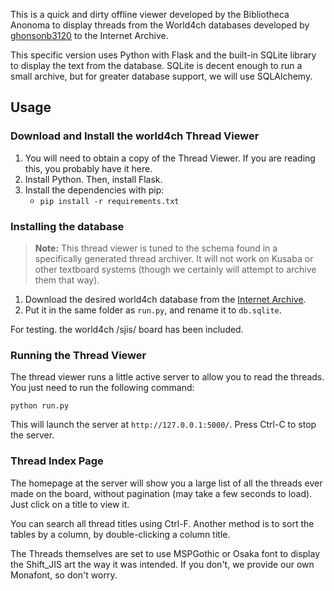 This is a quick and dirty offline viewer developed by the Bibliotheca Anonoma to display threads from the World4ch databases developed by [ghonsonb3120](https://archive.org/details/@ghonsonb3120) to the Internet Archive.

This specific version uses Python with Flask and the built-in SQLite library to display the text from the database. SQLite is decent enough to run a small archive, but for greater database support, we will use SQLAlchemy.

## Usage

### Download and Install the world4ch Thread Viewer

1. You will need to obtain a copy of the Thread Viewer. If you are reading this, you probably have it here.
2. Install Python. Then, install Flask.
3. Install the dependencies with pip:
    * `pip install -r requirements.txt`

### Installing the database

> **Note:** This thread viewer is tuned to the schema found in a specifically generated thread archiver. It will not work on Kusaba or other textboard systems (though we certainly will attempt to archive them that way).

1. Download the desired world4ch database from the [Internet Archive](https://archive.org/details/@ghonsonb3120).
2. Put it in the same folder as `run.py`, and rename it to `db.sqlite`.

For testing. the world4ch /sjis/ board has been included.

### Running the Thread Viewer

The thread viewer runs a little active server to allow you to read the threads. You just need to run the following command:

    python run.py

This will launch the server at `http://127.0.0.1:5000/`. Press Ctrl-C to stop the server.

### Thread Index Page

The homepage at the server will show you a large list of all the threads ever made on the board, without pagination (may take a few seconds to load). Just click on a title to view it.

You can search all thread titles using Ctrl-F. Another method is to sort the tables by a column, by double-clicking a column title.

The Threads themselves are set to use MSPGothic or Osaka font to display the Shift_JIS art the way it was intended. If you don't, we provide our own Monafont, so don't worry.
